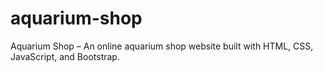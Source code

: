 # aquarium-shop
Aquarium Shop – An online aquarium shop website built with HTML, CSS, JavaScript, and Bootstrap.
